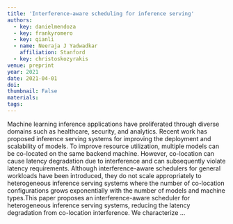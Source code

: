 ```yaml
---
title: 'Interference-aware scheduling for inference serving'
authors:
  - key: danielmendoza
  - key: frankyromero
  - key: qianli
  - name: Neeraja J Yadwadkar
    affiliation: Stanford
  - key: christoskozyrakis
venue: preprint
year: 2021
date: 2021-04-01
doi: 
thumbnail: False
materials:
tags:
---
```

Machine learning inference applications have proliferated through diverse domains such as healthcare, security, and analytics. Recent work has proposed inference serving systems for improving the deployment and scalability of models. To improve resource utilization, multiple models can be co-located on the same backend machine. However, co-location can cause latency degradation due to interference and can subsequently violate latency requirements. Although interference-aware schedulers for general workloads have been introduced, they do not scale appropriately to heterogeneous inference serving systems where the number of co-location configurations grows exponentially with the number of models and machine types.This paper proposes an interference-aware scheduler for heterogeneous inference serving systems, reducing the latency degradation from co-location interference. We characterize …
